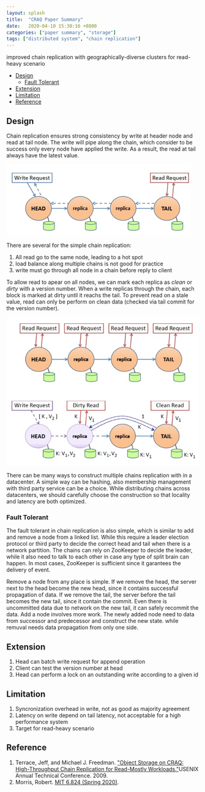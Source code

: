 ```yaml
---
layout: splash
title:  "CRAQ Paper Summary"
date:   2020-04-10 15:30:16 +0800
categories: ["paper summary", "storage"]
tags: ["distributed system", "chain replication"]
---
```


improved chain replication with geographically-diverse clusters for read-heavy scenario

- [Design](#design)
  - [Fault Tolerant](#fault-tolerant)
- [Extension](#extension)
- [Limitation](#limitation)
- [Reference](#reference)

## Design

Chain replication ensures strong consistency by write at header node and read at tail node. The write will pipe along the chain, which consider to be success only every node have applied the write. As a result, the read at tail always have the latest value.

![chain](/assets/images/chain.jpg)

There are several for the simple chain replication:

1. All read go to the same node, leading to a hot spot
2. load balance along multiple chains is not good for practice
3. write must go through all node in a chain before reply to client

To allow read to apear on all nodes, we can mark each replica as *clean* or *dirty* with a version number. When a write replicas through the chain, each block is marked at dirty until it reachs the tail. To prevent read on a stale value, read can only be perform on clean data (checked via tail commit for the version number).

![chain-clean](/assets/images/chain-clean.jpg)
![chain-dirty](/assets/images/chain-dirty.jpg)

There can be many ways to construct multiple chains replication with in a datacenter. A simple way can be hashing, also membership management with third party service can be a choice. While distributing chains across datacenters, we should carefully choose the construction so that locality and latency are both optimized.

### Fault Tolerant

The fault tolerant in chain replication is also simple, which is similar to add and remove a node from a linked list. While this require a leader election protocol or third party to decide the correct head and tail when there is a network partition. The chains can rely on ZooKeeper to decide the leader, while it also need to talk to each other in case any type of split brain can happen. In most cases, ZooKeeper is sufficient since it garantees the delivery of event.

Remove a node from any place is simple. If we remove the head, the server next to the head become the new head, since it contains successful propagation of data. If we remove the tail, the server before the tail becomes the new tail, since it contain the commit. Even there is uncommitted data due to network on the new tail, it can safely recommit the data. Add a node involves more work. The newly added node need to data from successor and predecessor and construct the new state. while remuval needs data propagation from only one side.

## Extension

1. Head can batch write request for append operation
2. Client can test the version number at head
3. Head can perform a lock on an outstanding write according to a given id

## Limitation

1. Syncronization overhead in write, not as good as majority agreement
2. Latency on write depend on tail latency, not acceptable for a high performance system
3. Target for read-heavy scenario

## Reference

1. Terrace, Jeff, and Michael J. Freedman. ["Object Storage on CRAQ: High-Throughput Chain Replication for Read-Mostly Workloads."](https://pdos.csail.mit.edu/6.824/papers/craq.pdf)USENIX Annual Technical Conference. 2009.
2. Morris, Robert. [MIT 6.824 (Spring 2020)](https://pdos.csail.mit.edu/6.824/general.html).
